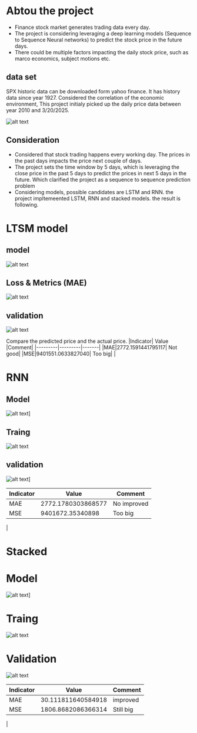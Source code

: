 # Abtou the project
-	Finance stock market generates trading data every day. 
-	The project is considering leveraging a deep learning models (Sequence to Sequence Neural networks) to predict the stock price in the future days.
-	There could be multiple factors impacting the daily stock price, such as marco economics, subject motions etc. 


## data set
SPX historic data can be downloaded form yahoo finance. It has history data since year 1927. Considered the correlation of the economic environment, This project initialy picked up the daily price data between year 2010 and 3/20/2025.


  ![alt text](pics/data-origin.png)


## Consideration
-	Considered that stock trading happens every working day. The prices in the past days impacts the price next couple of days.
-	The project sets the time window by 5 days, which is leveraging the close price in the past 5 days to predict the prices in next 5 days in the future. Which clarified the project as a sequence to sequence prediction problem
-	Considering models, possible candidates are LSTM and RNN. the project impltemeented LSTM, RNN and stacked models. the result is following. 


# LTSM model
## model
 ![alt text](pics/LTSM-model.png)

## Loss & Metrics (MAE)
 ![alt text](pics/LTSM-loss-metrics.png)

## validation
 ![alt text](pics/LTSM-validation.png)

Compare the predicted price and the actual price. 
|Indicator|	Value	|Comment|
|---------|---------|-------|
|MAE|2772.1591441795117| Not good|
|MSE|9401551.0633827040| Too big|
|


# RNN
## Model
![alt text](pics/RNN-model.png)]

## Traing
![alt text](pics/Rnn-loss-metrics.png)

## validation
![alt text](pics/Rnn-validation.png)]

|Indicator |Value|Comment|
|----------|-----|-------|
|MAE |2772.1780303868577| No improved|
|MSE |9401672.35340898 | Too big |
|


# Stacked 
# Model
![alt text](pics/stacked-model.png)]

# Traing
![alt text](pics/stacked-loss-metrics.png)

# Validation
![alt text](pics/stacked-validation.png)

|Indicator	|Value	|Comment|
|----------|-----|-------|
|MAE	|30.111811640584918	|improved|
|MSE	|1806.8682086366314	|Still big|
|


